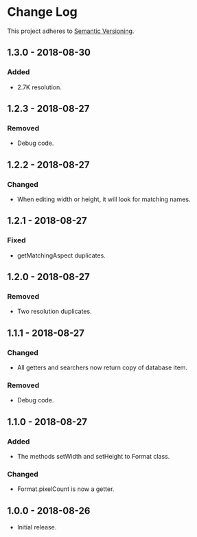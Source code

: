 # Change Log
This project adheres to [Semantic Versioning](https://semver.org/spec/v2.0.0.html).

## 1.3.0 - 2018-08-30
### Added
- 2.7K resolution.

## 1.2.3 - 2018-08-27
### Removed
- Debug code.

## 1.2.2 - 2018-08-27
### Changed
- When editing width or height, it will look for matching names.

## 1.2.1 - 2018-08-27
### Fixed
- getMatchingAspect duplicates.

## 1.2.0 - 2018-08-27
### Removed
- Two resolution duplicates.

## 1.1.1 - 2018-08-27
### Changed
- All getters and searchers now return copy of database item.
### Removed
- Debug code.

## 1.1.0 - 2018-08-27
### Added
- The methods setWidth and setHeight to Format class.
### Changed
- Format.pixelCount is now a getter.

## 1.0.0 - 2018-08-26
- Initial release.

